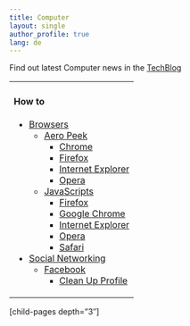 ```yaml
---
title: Computer
layout: single
author_profile: true
lang: de
---
```

Find out latest Computer news in the [TechBlog](/de/blog/)

<table cellspacing="0">
  <tr>
    <td>
      <h4>
        How to
      </h4>
      <ul>
        <li>
          <a href="http://oldsite.omidfarhang.com/computer/how-to/browsers">Browsers</a> <ul>
            <li>
              <a href="http://oldsite.omidfarhang.com/computer/how-to/browsers/aero-peek">Aero Peek</a> <ul>
                <li>
                  <a href="http://oldsite.omidfarhang.com/computer/how-to/browsers/aero-peek/chrome">Chrome</a>
                </li>
                <li>
                  <a href="http://oldsite.omidfarhang.com/computer/how-to/browsers/aero-peek/firefox">Firefox</a>
                </li>
                <li>
                  <a href="http://oldsite.omidfarhang.com/computer/how-to/browsers/aero-peek/internet-explorer">Internet Explorer</a>
                </li>
                <li>
                  <a href="http://oldsite.omidfarhang.com/computer/how-to/browsers/aero-peek/opera">Opera</a>
                </li>
              </ul>
            </li>
            <li>
              <a href="http://oldsite.omidfarhang.com/computer/how-to/browsers/javascripts">JavaScripts</a> <ul>
                <li>
                  <a href="http://oldsite.omidfarhang.com/computer/how-to/browsers/javascripts/firefox">Firefox</a>
                </li>
                <li>
                  <a href="http://oldsite.omidfarhang.com/computer/how-to/browsers/javascripts/google-chrome">Google Chrome</a>
                </li>
                <li>
                  <a href="http://oldsite.omidfarhang.com/computer/how-to/browsers/javascripts/internet-explorer">Internet Explorer</a>
                </li>
                <li>
                  <a href="http://oldsite.omidfarhang.com/computer/how-to/browsers/javascripts/opera">Opera</a>
                </li>
                <li>
                  <a href="http://oldsite.omidfarhang.com/computer/how-to/browsers/javascripts/safari">Safari</a>
                </li>
              </ul>
            </li>
          </ul>
        </li>
        <li>
          <a href="http://oldsite.omidfarhang.com/computer/how-to/social-networking">Social Networking</a> <ul>
            <li>
              <a href="http://oldsite.omidfarhang.com/computer/how-to/social-networking/facebook">Facebook</a> <ul>
                <li>
                  <a href="http://oldsite.omidfarhang.com/computer/how-to/social-networking/facebook/clean-up-profile">Clean Up Profile</a>
                </li>
              </ul>
            </li>
          </ul>
        </li>
      </ul>
    </td>
  </tr>
</table>

[child-pages depth=”3&#8243;]